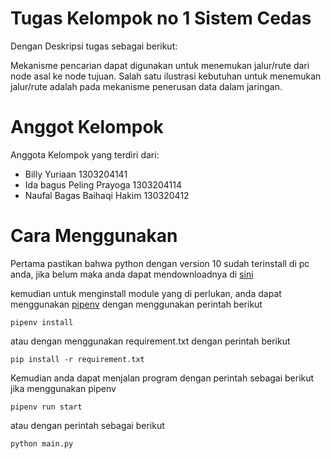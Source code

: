 # Tugas Kelompok no 1 Sistem Cedas
 Dengan Deskripsi tugas sebagai berikut:
 
 
Mekanisme pencarian dapat digunakan untuk menemukan jalur/rute dari node asal ke node
tujuan. Salah satu ilustrasi kebutuhan untuk menemukan jalur/rute adalah pada mekanisme
penerusan data dalam jaringan. 

# Anggot Kelompok
Anggota Kelompok yang terdiri dari:
* Billy Yuriaan 1303204141
* Ida bagus Peling Prayoga 1303204114
* Naufal Bagas Baihaqi Hakim 130320412

# Cara Menggunakan 
Pertama pastikan bahwa python dengan version 10 sudah terinstall di pc anda, jika belum maka anda dapat mendownloadnya di [sini](https://www.python.org/downloads/)


kemudian untuk menginstall module yang di perlukan, anda dapat menggunakan [pipenv](https://github.com/pypa/pipenv) dengan menggunakan perintah berikut
```
pipenv install
```


atau dengan menggunakan requirement.txt dengan perintah berikut
```
pip install -r requirement.txt
```


Kemudian anda dapat menjalan program dengan perintah sebagai berikut jika menggunakan pipenv
```
pipenv run start
```


atau dengan perintah sebagai berikut
```
python main.py
```
